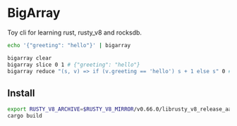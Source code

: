 # BigArray

Toy cli for learning rust, rusty_v8 and rocksdb.

```sh
echo '{"greeting": "hello"}' | bigarray

bigarray clear
bigarray slice 0 1 # {"greeting": "hello"}
bigarray reduce "(s, v) => if (v.greeting == 'hello') s + 1 else s" 0 # 1
```

## Install

```sh
export RUSTY_V8_ARCHIVE=$RUSTY_V8_MIRROR/v0.66.0/librusty_v8_release_aarch64-apple-darwin.a
cargo build
```
